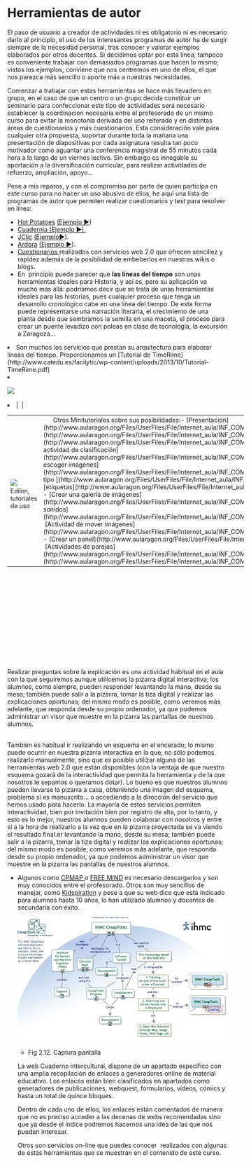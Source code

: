 
# Herramientas de autor

El paso de usuario a creador de actividades ni es obligatorio ni es necesario darlo al principio, el uso de los interesantes programas de autor ha de surgir siempre de la necesidad personal, tras conocer y valorar ejemplos elaborados por otros docentes. Si decidimos optar por esta línea, tampoco es conveniente trabajar con demasiados programas que hacen lo mismo; vistos los ejemplos, conviene que nos centremos en uno de ellos, el que nos parezca más sencillo o aporte más a nuestras necesidades.

Comenzar a trabajar con estas herramientas se hace más llevadero en grupo, en el caso de que un centro o un grupo decida constituir un seminario para confeccionar este tipo de actividades será necesario establecer la coordinación necesaria entre el profesorado de un mismo curso para evitar la monotonía derivada del uso reiterado y en distintas áreas de cuestionarios y más cuestionarios. Esta consideración vale para cualquier otra propuesta, soportar durante toda la mañana una presentación de diapositivas por cada asignatura resulta tan poco motivador como aguantar una conferencia magistral de 55 minutos cada hora a lo largo de un viernes lectivo. Sin embargo es innegable su aportación a la diversificación curricular, para realizar actividades de refuerzo, ampliación, apoyo...

Pese a mis reparos, y con el compromiso por parte de quien participa en este curso para no hacer un uso abusivo de ellos, he aquí una lista de programas de autor que permiten realizar cuestionarios y test para resolver en línea:

- [Hot Potatoes](http://platea.pntic.mec.es/~iali/CN/Hot_Potatoes/intro.htm) [(Ejemplo ►](http://www.juntadeandalucia.es/averroes/torredelprado/ingles/index.htm))
- [Cuadernia (Ejemplo ►).](http://cuadernia.educa.jccm.es/)
- [JClic](http://clic.xtec.cat/es/jclic/index.htm) [(Ejemplo►](http://clic.xtec.cat/db/jclicApplet.jsp?project=http://clic.xtec.cat/projects/plasgeo1/jclic/plasgeo1.jclic.zip&amp;lang=es&amp;title=Plasgeo+1)).
- [Ardora](http://webardora.net/index_cas.htm) [(Ejemplo ►](http://angarmegia.com/vidaprehistoria1.htm)).
- [Cuestionarios ](http://www.catedu.es/arablogs/blog.php?id_blog=1145&amp;id_articulo=44038)realizados con servicios web 2.0 que ofrecen sencillez y rapidez además de la posibilidad de embeberlos en nuestras wikis o blogs.
- En  principio puede parecer que **las líneas del tiempo** son unas herramientas ideales para Historia, y así es, pero su aplicación va mucho más allá: podríamos decir que se trata de unas herramientas ideales para las historias, pues cualquier proceso que tenga un desarrollo cronológico cabe en una línea del tiempo. De esta forma puede representarse una narración literaria, el crecimiento de una planta desde que sembramos la semilla en una maceta, el proceso para crear un puente levadizo con poleas en clase de tecnología, la excursión a Zaragoza…
<li>
Son muchos los servicios que prestan su arquitectura para elaborar líneas del tiempo. Proporcionamos un [Tutorial de TimeRime](http://www.catedu.es/facilytic/wp-content/uploads/2013/10/Tutorial-TimeRime.pdf)
</li>
<li>

![](Tutorial.jpg)
</li>
<li>
<table border="0" style="height: 564px; width: 541px;">
<tbody>
<tr>
<td>
 

![](capturadaministerio.jpg)
 
Edilim, tutoriales de uso 
</td>
<td>
 
 
 
Otros Minitutoriales sobre sus posibilidades:- [Presentación](http://www.aularagon.org/Files/UserFiles/File/Internet_aula/INF_COMUNICACION/Tutoriales/edilim_demo/edilim_demo.htm)
 
- [Obtención e instalación](http://www.aularagon.org/Files/UserFiles/File/Internet_aula/INF_COMUNICACION/Tutoriales/OIedilim/OIedilim_demo.htm).
- [Crear un Libro](http://www.aularagon.org/Files/UserFiles/File/Internet_aula/INF_COMUNICACION/Tutoriales/edilim_crear_libro/edilim_crear_libro_demo.htm).
- [Crear actividad de clasificación](http://www.aularagon.org/Files/UserFiles/File/Internet_aula/INF_COMUNICACION/Tutoriales/edilimclasifica/edilimclasifica_demo.htm).
- [Actividad de escoger imágenes](http://www.aularagon.org/Files/UserFiles/File/Internet_aula/INF_COMUNICACION/Tutoriales/edilimEscoger_demo/edilimEscoger_demo.htm).
- [Actividad tipo ](http://www.aularagon.org/Files/UserFiles/File/Internet_aula/INF_COMUNICACION/Tutoriales/edilimEtiquetas_demo/edilimEtiquetas_demo.htm)**[etiquetas](http://www.aularagon.org/Files/UserFiles/File/Internet_aula/INF_COMUNICACION/Tutoriales/edilimEtiquetas_demo/edilimEtiquetas_demo.htm).**
- [Crear una galería de imágenes](http://www.aularagon.org/Files/UserFiles/File/Internet_aula/INF_COMUNICACION/Tutoriales/edilimGaleria/edilimGaleria_demo.htm).
- [Crear galería de sonidos](http://www.aularagon.org/Files/UserFiles/File/Internet_aula/INF_COMUNICACION/Tutoriales/edilimGaleriasSonido_demo/edilimGaleriasSonido_demo.htm).
- [Actividad de mover imágenes](http://www.aularagon.org/Files/UserFiles/File/Internet_aula/INF_COMUNICACION/Tutoriales/edilimMoverImagenes_demo/edilimMoverImagenes_demo.htm).
- [Crear un panel](http://www.aularagon.org/Files/UserFiles/File/Internet_aula/INF_COMUNICACION/Tutoriales/edilimpanel_demo/edilimpanel_demo.htm).
- [Actividades de parejas](http://www.aularagon.org/Files/UserFiles/File/Internet_aula/INF_COMUNICACION/Tutoriales/edilimparejas/edilimparejas_demo.htm).
- [Crear Puzzle](http://www.aularagon.org/Files/UserFiles/File/Internet_aula/INF_COMUNICACION/Tutoriales/edilimpuzzle/edilimpuzzle_demo.htm).
</td>
</tr>
<tr>
| 
| 
</tr>
</tbody>
</table>
</li>

Realizar preguntas sobre la explicación es una actividad habitual en el aula con la que seguiremos aunque utilicemos la pizarra digital interactiva; los alumnos, como siempre, pueden responder levantando la mano, desde su mesa; también puede salir a la pizarra, tomar la tiza digital y realizar las explicaciones oportunas; del mismo modo es posible, como veremos más adelante, que responda desde su propio ordenador, ya que podemos administrar un visor que muestre en la pizarra las pantallas de nuestros alumnos.

<br/>También es habitual ir realizando un esquema en el encerado; lo mismo puede ocurrir en nuestra pizarra interactiva en la que, no sólo podemos realizarlo manualmente, sino que es posible utilizar alguna de las herramientas web 2.0 que están disponibles (con la ventaja de que nuestro esquema gozará de la interactividad que permita la herramienta y de la que nosotros le sepamos o queramos dotar). Lo bueno es que nuestros alumnos pueden llevarse la pizarra a casa, obteniendo una imagen del esquema, problema si es manuscrito... o accediendo a la dirección del servicio que hemos usado para hacerlo. La mayoría de estos servicios permiten interactividad, bien por invitación bien por registro de alta, por lo tanto, y esto es lo mejor, nuestros alumnos pueden colaborar con nosotros y entre si a la hora de realizarlo a la vez que en la pizarra proyectada se va viendo el resultado final.er levantando la mano, desde su mesa; también puede salir a la pizarra, tomar la tiza digital y realizar las explicaciones oportunas; del mismo modo es posible, como veremos más adelante, que responda desde su propio ordenador, ya que podemos administrar un visor que muestre en la pizarra las pantallas de nuestros alumnos.

- Algunos como [CPMAP ](http://cmap.ihmc.us/conceptmap.html)o [FREE MIND](http://freemind.sourceforge.net/wiki/index.php/Main_Page) es necesario descargarlos y son muy conocidos entre el profesorado. Otros son muy sencillos de manejar, como [Kidspiration](http://cf.inspiration.com/espanol/index.cfm?fuseaction=products.kidspiration) y pese a que su web dice que está indicado para alumnos hasta 10 años, lo han utilizado alumnos y docentes de secundaria con éxito.
<ul>

![](img/capturadacamp.jpg)
- Fig 2.12. Captura pantalla

La web Cuaderno intercultural, dispone de un apartado específico con una amplia recopilación de enlaces a generadores online de material educativo. Los enlaces están bien clasificados en apartados como generadores de publicaciones, webquest, formularios, vídeos, cómics y hasta un total de quince bloques.

Dentro de cada uno de ellos, los enlaces están comentados de manera que no es preciso acceder a las decenas de webs recomendadas sino que ya desde el índice podremos hacernos una idea de las que nos pueden interesar.

Otros son servicios on-line que puedes conocer  realizados con algunas de estas herramientas que se muestran en el contenido de este curso.

 

